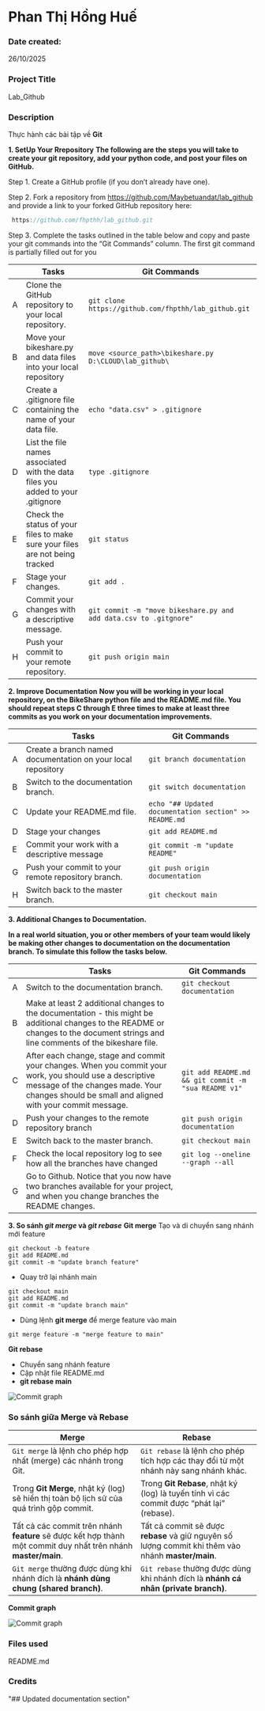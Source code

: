 # Phan Thị Hồng Huế

### Date created: 
26/10/2025

### Project Title
Lab_Github

### Description
Thực hành các bài tập về **Git**

**1. SetUp Your Rrepository**
**The following are the steps you will take to create your git repository, add your python code, and post your files on GitHub.**

Step 1. Create a GitHub profile (if you don’t already have one).

Step 2. Fork a repository from https://github.com/Maybetuandat/lab_github  and provide a link to your forked GitHub repository here:

```c
 https://github.com/fhpthh/lab_github.git
```

Step 3. Complete the tasks outlined in the table below and copy and paste your git commands into the “Git Commands” column. The first git command is partially filled out for you

|  |**Tasks**| **Git Commands**|
|------------|------------|---------|
|A| Clone the GitHub repository to your local repository. | `git clone https://github.com/fhpthh/lab_github.git ` |
B| Move your bikeshare.py and data files into your local repository | ```move <source_path>\bikeshare.py D:\CLOUD\lab_github\```|
C | Create a .gitignore file containing the name of your data file.|`echo "data.csv" > .gitignore`|
D | List the file names associated with the data files you added to your .gitignore |`type .gitignore`|
E | Check the status of your files to make sure your files are not being tracked |`git status` |
F | Stage your changes. |`git add .`|
G | Commit your changes with a descriptive message. | `git commit -m "move bikeshare.py and  add data.csv to .gitgnore"`
H | Push your commit to your remote repository. | `git push origin main`


**2. Improve Documentation** 
**Now you will be working in your local repository, on the BikeShare python file and the README.md file. You should repeat steps C through E three times to make at least three commits as you work on your documentation improvements.**


|  |**Tasks**| **Git Commands**|
|------------|------------|---------|
|A|Create a branch named documentation on your local repository | `git branch documentation` |
B| Switch to the documentation branch. | `git switch documentation`|
C | Update your README.md file.|`echo "## Updated documentation section" >> README.md`|
D | Stage your changes |`git add README.md`|
E | Commit your work with a descriptive message |`git commit -m "update README"` |
G | Push your commit to your remote repository branch. | `git push origin documentation`
H | Switch back to the master branch. | `git checkout main`

**3. Additional Changes to Documentation.**

**In a real world situation, you or other members of your team would likely be making other changes to documentation on the documentation branch.  To simulate this follow the tasks below.**


|  |**Tasks**| **Git Commands**|
|------------|------------|---------|
|A|Switch to the documentation  branch. | `git checkout documentation` |
B| Make at least 2 additional changes to the documentation - this might be additional changes to the README or changes to the document strings and line comments of the bikeshare file. ||
C | After each change, stage and commit your changes. When you commit your work, you should use a descriptive message of the changes made.  Your changes should be small and aligned with your commit message.|`git add README.md && git commit -m "sua README v1"`|
D | Push your changes to the remote repository branch|`git push origin documentation`|
E | Switch back to the master branch. |`git checkout main` |
F | Check the local repository log to see how all the branches have changed | `git log --oneline --graph --all`
G | Go to Github.  Notice that you now have two branches available for your project, and when you change branches the README changes. |


**3. So sánh ***git merge*** và ***git rebase*****
**Git merge**
Tạo và di chuyển sang nhánh mới feature
```
git checkout -b feature
git add README.md
git commit -m "update branch feature"
```
- Quay trở lại nhánh main
```
git checkout main
git add README.md
git commit -m "update branch main"
```

- Dùng lệnh **git merge** để merge feature vào main
``` 
git merge feature -m "merge feature to main"
```

**Git rebase**
- Chuyển sang nhánh feature
- Cập nhật file README.md
- **git rebase main**

![Commit graph](images/gitrebase.png)

### So sánh giữa Merge và Rebase

| **Merge** | **Rebase** |
|------------|------------|
| `Git merge` là lệnh cho phép hợp nhất (merge) các nhánh trong Git. | `Git rebase` là lệnh cho phép tích hợp các thay đổi từ một nhánh này sang nhánh khác. |
| Trong **Git Merge**, nhật ký (log) sẽ hiển thị toàn bộ lịch sử của quá trình gộp commit. | Trong **Git Rebase**, nhật ký (log) là tuyến tính vì các commit được “phát lại” (rebase). |
| Tất cả các commit trên nhánh **feature** sẽ được kết hợp thành một commit duy nhất trên nhánh **master/main**. | Tất cả commit sẽ được **rebase** và giữ nguyên số lượng commit khi thêm vào nhánh **master/main**. |
| `Git merge` thường được dùng khi nhánh đích là **nhánh dùng chung (shared branch)**. | `Git rebase` thường được dùng khi nhánh đích là **nhánh cá nhân (private branch)**. |

**Commit graph**

![Commit graph](images/commitgraph.png)



### Files used
README.md

### Credits

"## Updated documentation section" 
